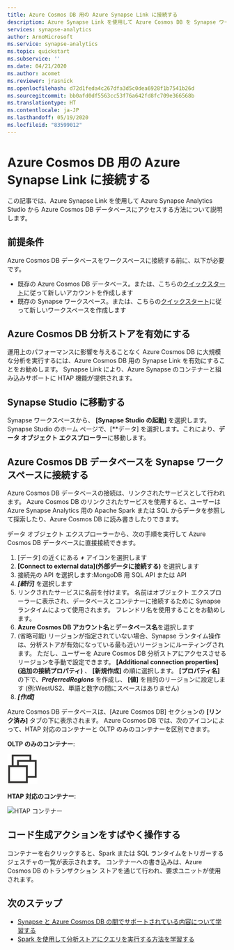 ```yaml
---
title: Azure Cosmos DB 用の Azure Synapse Link に接続する
description: Azure Synapse Link を使用して Azure Cosmos DB を Synapse ワークスペースに接続する方法
services: synapse-analytics
author: ArnoMicrosoft
ms.service: synapse-analytics
ms.topic: quickstart
ms.subservice: ''
ms.date: 04/21/2020
ms.author: acomet
ms.reviewer: jrasnick
ms.openlocfilehash: d72d1feda4c267dfa3d5c0dea6928f1b7541b26d
ms.sourcegitcommit: bb0afd0df5563cc53f76a642fd8fc709e366568b
ms.translationtype: HT
ms.contentlocale: ja-JP
ms.lasthandoff: 05/19/2020
ms.locfileid: "83599012"
---
```

# <a name="connect-to-azure-synapse-link-for-azure-cosmos-db"></a>Azure Cosmos DB 用の Azure Synapse Link に接続する

この記事では、Azure Synapse Link を使用して Azure Synapse Analytics Studio から Azure Cosmos DB データベースにアクセスする方法について説明します。

## <a name="prerequisites"></a>前提条件

Azure Cosmos DB データベースをワークスペースに接続する前に、以下が必要です。

* 既存の Azure Cosmos DB データベース。または、こちらの[クイックスタート](https://docs.microsoft.com/azure/cosmos-db/how-to-manage-database-account)に従って新しいアカウントを作成します
* 既存の Synapse ワークスペース。または、こちらの[クイックスタート](https://docs.microsoft.com/azure/synapse-analytics/quickstart-create-workspace)に従って新しいワークスペースを作成します 

## <a name="enable-azure-cosmos-db-analytical-store"></a>Azure Cosmos DB 分析ストアを有効にする

運用上のパフォーマンスに影響を与えることなく Azure Cosmos DB に大規模な分析を実行するには、Azure Cosmos DB 用の Synapse Link を有効にすることをお勧めします。 Synapse Link により、Azure Synapse のコンテナーと組み込みサポートに HTAP 機能が提供されます。

## <a name="navigate-to-synapse-studio"></a>Synapse Studio に移動する

Synapse ワークスペースから、 **[Synapse Studio の起動]** を選択します。 Synapse Studio のホーム ページで、[**データ] を選択します。これにより、**データ オブジェクト エクスプローラー**に移動します。

## <a name="connect-an-azure-cosmos-db-database-to-a-synapse-workspace"></a>Azure Cosmos DB データベースを Synapse ワークスペースに接続する

Azure Cosmos DB データベースの接続は、リンクされたサービスとして行われます。 Azure Cosmos DB のリンクされたサービスを使用すると、ユーザーは Azure Synapse Analytics 用の Apache Spark または SQL からデータを参照して探索したり、Azure Cosmos DB に読み書きしたりできます。

データ オブジェクト エクスプローラーから、次の手順を実行して Azure Cosmos DB データベースに直接接続できます。

1. [データ] の近くにある ***+*** アイコンを選択します
2. **[Connect to external data]\(外部データに接続する\)** を選択します
3. 接続先の API を選択します:MongoDB 用 SQL API または API
4. ***[続行]*** を選択します
5. リンクされたサービスに名前を付けます。 名前はオブジェクト エクスプローラーに表示され、データベースとコンテナーに接続するために Synapse ランタイムによって使用されます。 フレンドリ名を使用することをお勧めします。
6. **Azure Cosmos DB アカウント名**と**データベース名**を選択します
7. (省略可能) リージョンが指定されていない場合、Synapse ランタイム操作は、分析ストアが有効になっている最も近いリージョンにルーティングされます。 ただし、ユーザーを Azure Cosmos DB 分析ストアにアクセスさせるリージョンを手動で設定できます。 **[Additional connection properties]\(追加の接続プロパティ\)** 、 **[新規作成]** の順に選択します。 **[プロパティ名]** の下で、***PreferredRegions*** を作成し、 **[値]** を目的のリージョンに設定します (例:WestUS2、単語と数字の間にスペースはありません)
8. ***[作成]***

Azure Cosmos DB データベースは、[Azure Cosmos DB] セクションの **[リンク済み]** タブの下に表示されます。 Azure Cosmos DB では、次のアイコンによって、HTAP 対応のコンテナーと OLTP のみのコンテナーを区別できます。

**OLTP のみのコンテナー**:

![OLTP コンテナー](../media/quickstart-connect-synapse-link-cosmosdb/oltp-container.png)

**HTAP 対応のコンテナー**:

![HTAP コンテナー](../media/quickstart-connect-synapse-link-cosmosdb/htap-container.png)

## <a name="quickly-interact-with-code-generated-actions"></a>コード生成アクションをすばやく操作する

コンテナーを右クリックすると、Spark または SQL ランタイムをトリガーするジェスチャの一覧が表示されます。 コンテナーへの書き込みは、Azure Cosmos DB のトランザクション ストアを通じて行われ、要求ユニットが使用されます。  

## <a name="next-steps"></a>次のステップ

* [Synapse と Azure Cosmos DB の間でサポートされている内容について学習する](./concept-synapse-link-cosmos-db-support.md)
* [Spark を使用して分析ストアにクエリを実行する方法を学習する](./how-to-query-analytical-store-spark.md)